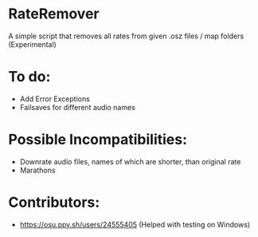 # RateRemover
A simple script that removes all rates from given .osz files / map folders (Experimental)

# To do:
- Add Error Exceptions
- Failsaves for different audio names

# Possible Incompatibilities:
- Downrate audio files, names of which are shorter, than original rate
- Marathons

# Contributors:
- https://osu.ppy.sh/users/24555405 (Helped with testing on Windows)
